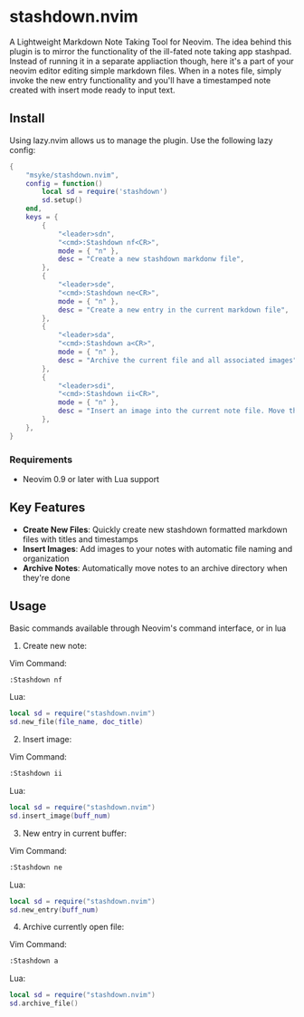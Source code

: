 # stashdown.nvim

A Lightweight Markdown Note Taking Tool for Neovim. The idea behind this plugin is to mirror the
functionality of the ill-fated note taking app stashpad. Instead of running it in a separate appliaction
though, here it's a part of your neovim editor editing simple markdown files. When in a notes file,
simply invoke the new entry functionality and you'll have a timestamped note created with insert mode
ready to input text.

## Install

Using lazy.nvim allows us to manage the plugin. Use the following lazy config:

```lua
{
    "msyke/stashdown.nvim",
    config = function()
        local sd = require('stashdown')
        sd.setup()
    end,
    keys = {
        {
            "<leader>sdn",
            "<cmd>:Stashdown nf<CR>",
            mode = { "n" },
            desc = "Create a new stashdown markdonw file",
        },
        {
            "<leader>sde",
            "<cmd>:Stashdown ne<CR>",
            mode = { "n" },
            desc = "Create a new entry in the current markdown file",
        },
        {
            "<leader>sda",
            "<cmd>:Stashdown a<CR>",
            mode = { "n" },
            desc = "Archive the current file and all associated images",
        },
        {
            "<leader>sdi",
            "<cmd>:Stashdown ii<CR>",
            mode = { "n" },
            desc = "Insert an image into the current note file. Move the image into a folder associated with this note.",
        },
    },
}
```

### Requirements

- Neovim 0.9 or later with Lua support

## Key Features

- **Create New Files**: Quickly create new stashdown formatted markdown files with titles and timestamps
- **Insert Images**: Add images to your notes with automatic file naming and organization
- **Archive Notes**: Automatically move notes to an archive directory when they're done

## Usage

Basic commands available through Neovim's command interface, or in lua

1. Create new note:

Vim Command:

```bash
:Stashdown nf
```

Lua:

```lua
local sd = require("stashdown.nvim")
sd.new_file(file_name, doc_title)
```

2. Insert image:

Vim Command:

```bash
:Stashdown ii
```

Lua:

```lua
local sd = require("stashdown.nvim")
sd.insert_image(buff_num)
```

3. New entry in current buffer:

Vim Command:

```bash
:Stashdown ne
```

Lua:

```lua
local sd = require("stashdown.nvim")
sd.new_entry(buff_num)
```

4. Archive currently open file:

Vim Command:

```bash
:Stashdown a
```

Lua:

```lua
local sd = require("stashdown.nvim")
sd.archive_file()
```
